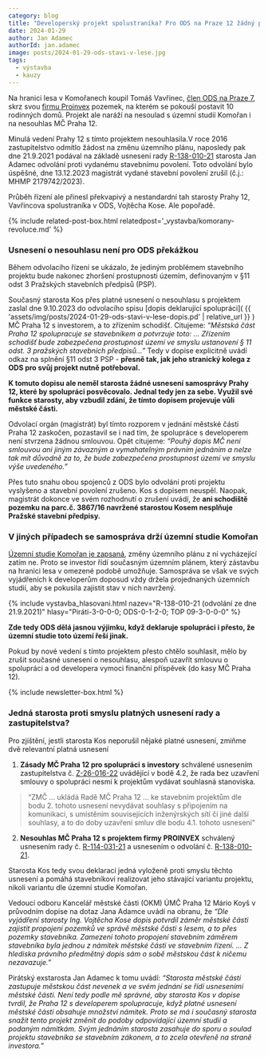 ```yaml
---
category: blog
title: "Developerský projekt spolustraníka? Pro ODS na Praze 12 žádný problém"
date: 2024-01-29
author: Jan Adamec
authorId: jan.adamec
image: posts/2024-01-29-ods-stavi-v-lese.jpg
tags:
  - výstavba
  - kauzy
---
```


Na hranici lesa v Komořanech koupil Tomáš Vavřinec, [člen ODS na Praze 7](https://www.ods.cz/os.praha7/profil/1600-tomas-vavrinec), skrz svou [firmu Proinvex](https://rejstrik-firem.kurzy.cz/49706586/proinvex-sro/) pozemek, na kterém se pokouší postavit 10 rodinných domů. Projekt ale naráží na nesoulad s územní studií Komořan i na nesouhlas MČ Praha 12.

Minulá vedení Prahy 12 s tímto projektem nesouhlasila.V roce 2016 zastupitelstvo odmítlo žádost na změnu územního plánu, naposledy pak dne 21.9.2021 podával na základě usnesení rady [R-138-010-21](https://www.praha12.cz/assets/File.ashx?id_org=80112&id_dokumenty=85889) starosta Jan Adamec odvolání proti vydanému stavebnímu povolení. Toto odvolání bylo úspěšné, dne 13.12.2023 magistrát vydané stavební povolení zrušil (č.j.: MHMP 2179742/2023).

Průběh řízení ale přinesl překvapivý a nestandardní tah starosty Prahy 12, Vavřincova spolustraníka v ODS, Vojtěcha Kose. Ale popořadě.

{% include related-post-box.html relatedpost='_vystavba/komorany-revoluce.md' %}

### Usnesení o nesouhlasu není pro ODS překážkou

Během odvolacího řízení se ukázalo, že jediným problémem stavebního projektu bude nakonec zhoršení prostupnosti územím, definovaným v §11 odst 3 Pražských stavebních předpisů (PSP). 

Současný starosta Kos přes platné usnesení o nesouhlasu s projektem zaslal dne 9.10.2023 do odvolacího spisu [dopis deklarující spolupráci]( {{ 'assets/img/posts/2024-01-29-ods-stavi-v-lese-dopis.pd' | relative_url }} ) MČ Praha 12 s investorem, a to zřízením schodišť. Citujeme: _“Městská část Praha 12 spolupracuje se stavebníkem a potvrzuje toto: … Zřízením schodišť bude zabezpečena prostupnost území ve smyslu ustanovení § 11 odst. 3 pražských stavebních předpisů…”_ Tedy v dopise explicitně uvádí odkaz na splnění §11 odst 3 PSP - **přesně tak, jak jeho stranický kolega z ODS pro svůj projekt nutně potřeboval.**

**K tomuto dopisu ale neměl starosta žádné usnesení samosprávy Prahy 12, které by spolupráci posvěcovalo. Jednal tedy jen za sebe. Využil své funkce starosty, aby vzbudil zdání, že tímto dopisem projevuje vůli městské části.**

Odvolací orgán (magistrát) byl tímto rozporem v jednání městské části Praha 12 zaskočen, pozastavil se i nad tím, že spolupráce s developerem není stvrzena žádnou smlouvou. Opět citujeme: _“Pouhý dopis MČ není smlouvou ani jiným závazným a vymahatelným právním jednáním a nelze tak mít důvodně za to, že bude zabezpečena prostupnost území ve smyslu výše uvedeného.”_

Přes tuto snahu obou spojenců z ODS bylo odvolání proti projektu vyslyšeno a stavební povolení zrušeno. Kos s dopisem neuspěl. Naopak, magistrát dokonce ve svém rozhodnutí o zrušení uvádí, že **ani schodiště pozemku na parc.č. 3867/16 navržené starostou Kosem nesplňuje Pražské stavební předpisy.**


### V jiných případech se samospráva drží územní studie Komořan

[Územní studie Komořan je zapsaná](https://www.praha.eu/jnp/cz/o_meste/magistrat/odbory/odbor_uzemniho_rozvoje/uzemni_planovani/uzemni_studie/studie_platne/us_komorany.html), změny územního plánu z ní vycházející zatím ne. Proto se investor řídí současným územním plánem, který zástavbu na hranici lesa v omezené podobě umožňuje. Samospráva se však ve svých vyjádřeních k developerům doposud vždy držela projednaných územních studií, aby se pokusila zajistit stav v nich navržený.

{% include vystavba_hlasovani.html nazev="R-138-010-21 (odvolání ze dne 21.9.2021)" hlasy="Piráti-3-0-0-0; ODS-0-1-2-0; TOP 09-3-0-0-0" %}

**Zde tedy ODS dělá jasnou výjimku, když deklaruje spolupráci i přesto, že územní studie toto území řeší jinak.**

Pokud by nové vedení s tímto projektem přesto chtělo souhlasit, mělo by zrušit současné usnesení o nesouhlasu, alespoň uzavřít smlouvu o spolupráci  a od developera vymoci finanční příspěvek (do kasy MČ Praha 12).

{% include newsletter-box.html %}

### Jedná starosta proti smyslu platných usnesení rady a zastupitelstva?

Pro zjištění, jestli starosta Kos neporušil nějaké platné usnesení, zmiňme dvě relevantní platná usnesení
1. **Zásady MČ Praha 12 pro spolupráci s investory** schválené usnesením zastupitelstva č. [Z-26-016-22](https://www.praha12.cz/assets/File.ashx?id_org=80112&id_dokumenty=89892) uvádějící v bodě 4.2, že rada bez uzavření smlouvy o spolupráci nesmí k projektům vydávat souhlasná stanoviska. 
> “ZMČ … ukládá Radě MČ Praha 12 … ke stavebním projektům dle bodu 2. tohoto usnesení nevydávat souhlasy s připojením na komunikaci, s umístěním souvisejících inženýrských sítí či jiné další souhlasy, a to do doby uzavření smluv dle bodu 4.1. tohoto usnesení”

2. **Nesouhlas MČ Praha 12 s projektem firmy PROINVEX** schválený usnesením rady č. [R-114-031-21](https://www.praha12.cz/assets/File.ashx?id_org=80112&id_dokumenty=82820) a usnesením o odvolání č. [R-138-010-21](https://www.praha12.cz/assets/File.ashx?id_org=80112&id_dokumenty=85889).

Starosta Kos tedy svou deklarací jedná vyloženě proti smyslu těchto usnesení a pomáhá stavebníkovi realizovat jeho stávající variantu projektu, nikoli variantu dle územní studie Komořan.

Vedoucí odboru Kancelář městské části (OKM) ÚMČ Praha 12 Mário Koyš v průvodním dopise na dotaz Jana Adamce uvádí na obranu, že _“Dle vyjádření starosty Ing. Vojtěcha Kose dopis potvrdil záměr městské části zajistit propojení pozemků ve správě městské části s lesem, a to přes pozemky stavebníka. Zamezení tohoto propojení stavebním záměrem stavebníka byla jednou z námitek městské části ve stavebním řízení. … Z hlediska právního předmětný dopis sám o sobě městskou část k ničemu nezavazuje.”_

Pirátský exstarosta Jan Adamec k tomu uvádí: _“Starosta městské části zastupuje městskou část nevenek a ve svém jednání se řídí usneseními městské části. Není tedy podle mě správné, aby starosta Kos v dopise tvrdil, že Praha 12 s developerem spolupracuje, když platné usnesení městské části obsahuje množství námitek. Proto se má i současný starosta snažit tento projekt změnit do podoby odpovídající územní studii a podaným námitkám. Svým jednáním starosta zasahuje do sporu o soulad projektu stavebníka se stavebním zákonem, a to zcela otevřeně na straně investora.”_

